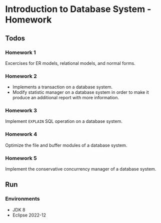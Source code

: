Introduction to Database System - Homework
===

## Todos

### Homework 1

Excercises for ER models, relational models, and normal forms.

### Homework 2

* Implements a transaction on a database system.
* Modify statistic manager on a database system in order to make it produce an additional report with more information.

### Homework 3

Implement `EXPLAIN` SQL operation on a database system.

### Homework 4

Optimize the file and buffer modules of a database system.

### Homework 5

Implement the conservative concurrency manager of a database system.

## Run

### Environments

* JDK 8
* Eclipse 2022-12
